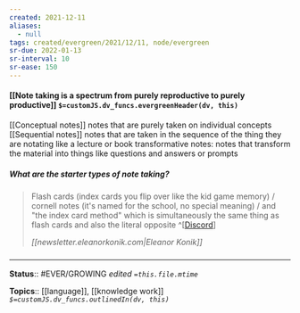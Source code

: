 ```yaml
---
created: 2021-12-11 
aliases:
  - null
tags: created/evergreen/2021/12/11, node/evergreen
sr-due: 2022-01-13
sr-interval: 10
sr-ease: 150
---
```


#### [[Note taking is a spectrum from purely reproductive to purely productive]] `$=customJS.dv_funcs.evergreenHeader(dv, this)`

[[Conceptual notes]] notes that are purely taken on individual concepts
[[Sequential notes]] notes that are taken in the sequence of the thing they are notating like a lecture or book
transformative notes: notes that transform the material into things like questions and answers or prompts

##### What are the starter types of note taking?
> Flash cards (index cards you flip over like the kid game memory) / cornell notes (it's named for the school, no special meaning) / and "the index card method" which is simultaneously the same thing as flash cards and also the literal opposite
^[[Discord](https://discord.com/channels/686053708261228577/918684738565328977/918694550485217291)]
> 
> <cite>[[newsletter.eleanorkonik.com|Eleanor Konik]]</cite>

    
### <hr class="footnote"/>

**Status**:: #EVER/GROWING 
*edited `=this.file.mtime`*

**Topics**::  [[language]], [[knowledge work]]
*`$=customJS.dv_funcs.outlinedIn(dv, this)`*
